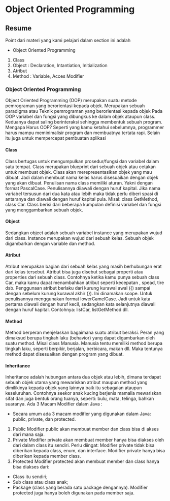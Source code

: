 # Object Oriented Programming
## Resume
Point dari materi yang kami pelajari dalam section ini adalah 
-	Object Oriented Programming
1.	Class
2.	Object : Declaration, Intantiation, Initialization
3.	Atribut
4.	Method :  Variable,  Acces Modifier 
### Object Oriented Programming
Object Oriented Programming (OOP) merupakan suatu metode pemrograman yang berorientasi kepada objek. Merupakan sebuah paradigma atau Teknik pemrograman yang berorientasi kepada objek Pada OOP variabel dan fungsi yang  dibungkus ke dalam objek ataupun class. Keduanya dapat saling berinteraksi sehingga membentuk sebuah program. 
Mengapa Harus OOP? Seperti yang kamu ketahui sebelumnya, programmer harus mampu meminimalisir program dan membuatnya tertata rapi. Selain itu juga untuk mempercepat pembuatan aplikasi
#### Class 
Class bertugas untuk mengumpulkan prosedur/fungsi dan variabel dalam satu tempat. Class merupakan blueprint dari sebuah objek atau cetakan untuk membuat objek. Class akan merepresentasikan objek yang mau dibuat. Jadi dalam membuat nama kelas harus disesuaikan dengan objek yang akan dibuat. Penulisan nama class memiliki aturan. Yakni dengan format PascalCase. Penulisannya diiawali dengan huruf kapital. Jika nama variabel tersusun dari dua kata atau lebih maka tidak perlu diberi spasi di antaranya dan diawali dengan huruf kapital pula. Misal: class GetMethod, class Car. Class berisi dari beberapa kumpulan definisi variabel dan fungsi yang menggambarkan sebuah objek. 
#### Object
Sedangkan object adalah sebuah variabel instance yang merupakan wujud dari class. Instance merupakan wujud dari sebuah kelas. Sebuah objek digambarkan dengan variable dan method.
#### Atribut
Atribut merupakan bagian dari sebuah kelas yang masih berhubungan erat dari kelas tersebut. Atribut bisa juga disebut sebagai properti atau properties dari sebuah class. Contohnya ketika kamu punya sebuah class Car, maka kamu dapat menambahkan atribut seperti kecepatan , spead, tire dsb. Penggunaan atribut berlaku dari kurung kurawal awal ({) sampai dengan sebelum kurung kurawal akhir (}). Ini dinamakan scope. Untuk penulisannya menggunakan format lowerCamelCase. Jadi untuk kata pertama diawali dengan huruf kecil, sedangkan kata selanjutnya diawali dengan huruf kapital. Contohnya: listCar, listGetMethod dll.
#### Method
Method berperan menjelaskan bagaimana suatu atribut beraksi. Peran yang dimaksud berupa tingkah laku (behavior) yang dapat digambarkan oleh suatu method. Misal class Manusia. Manusia tentu memiliki method berupa tingkah laku, seperti berpikir, berjalan, berbicara, makan dll. Maka tentunya method dapat disesuaikan dengan program yang dibuat.
#### Inheritance
Inheritance adalah hubungan antara dua objek atau lebih, dimana terdapat sebuah objek utama yang mewariskan atribut maupun method yang dimilikinya kepada objek yang lainnya baik itu sebagaian ataupun keseluruhan. Contohnya seekor anak kucing berjenis mamalia mewariskan sifat dan juga bentuk orang tuanya, seperti: bulu, mata, telinga, bahkan suaranya.
Ada 3 Macam Modifier dalam Java :
- Secara umum ada 3 macam modifier yang digunakan dalam Java: public, private, dan protected.
1.	Public
Modifier public akan membuat member dan class bisa di akses dari mana saja.
2.	Private
Modifier private akan membuat member hanya bisa diakses oleh dari dalam class itu sendiri.
Perlu diingat: 
Modifier private tidak bisa diberikan kepada class, enum, dan interface. Modifier private hanya bisa diberikan kepada member class.
3.	Protected
Modifier protected akan membuat member dan class hanya bisa diakses dari:
-	Class itu sendiri;
-	Sub class atau class anak;
-	Package (class yang berada satu package dengannya).
Modifier protected juga hanya boleh digunakan pada member saja.
